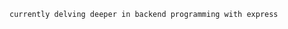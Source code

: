 ```
currently delving deeper in backend programming with express
```

<!---
        `'::.
    _________H ,%%&%,
   /\     _   \%&&%%&%
  /  \___/^\___\%&%%&&
  |  | []   [] |%\Y&%'
  |  |   .-.   | ||  
~~@._|@@_|||_@@|~||~~~~~~~~~~~~~
     `""") )"""`
-->
